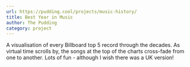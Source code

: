 ```yaml
---
url: https://pudding.cool/projects/music-history/
title: Best Year in Music
author: The Pudding
category: project
---
```


A visualisation of every Billboard top 5 record through the decades. As virtual time scrolls by, the songs at the top of the charts cross-fade from one to another. Lots of fun - although I wish there was a UK version!
